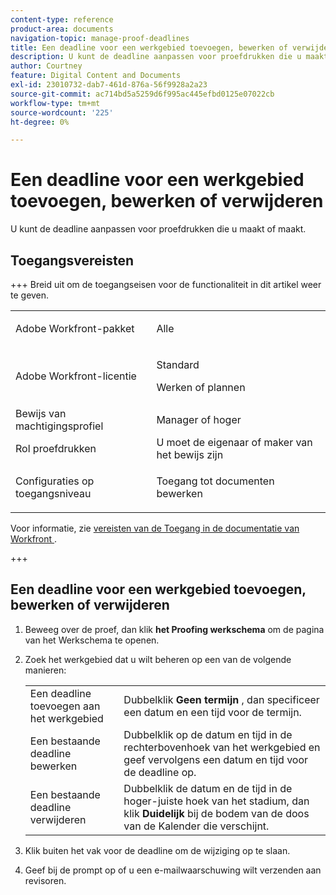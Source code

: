 ```yaml
---
content-type: reference
product-area: documents
navigation-topic: manage-proof-deadlines
title: Een deadline voor een werkgebied toevoegen, bewerken of verwijderen
description: U kunt de deadline aanpassen voor proefdrukken die u maakt of maakt.
author: Courtney
feature: Digital Content and Documents
exl-id: 23010732-dab7-461d-876a-56f9928a2a23
source-git-commit: ac714bd5a5259d6f995ac445efbd0125e07022cb
workflow-type: tm+mt
source-wordcount: '225'
ht-degree: 0%

---
```


# Een deadline voor een werkgebied toevoegen, bewerken of verwijderen

U kunt de deadline aanpassen voor proefdrukken die u maakt of maakt.

## Toegangsvereisten

+++ Breid uit om de toegangseisen voor de functionaliteit in dit artikel weer te geven.

<table style="table-layout:auto"> 
 <col> 
 <col> 
 <tbody> 
  <tr> 
   <td role="rowheader">Adobe Workfront-pakket</td> 
   <td> <p>Alle</p> </td> 
  </tr> 
  <tr> 
   <td role="rowheader">Adobe Workfront-licentie</td> 
   <td> 
   <p>Standard</p>
   <p>Werken of plannen</p> </td> 
  </tr> 
  <tr> 
   <td role="rowheader">Bewijs van machtigingsprofiel </td> 
   <td>Manager of hoger</td> 
  </tr> 
  <tr> 
   <td role="rowheader">Rol proefdrukken</td> 
   <td>U moet de eigenaar of maker van het bewijs zijn</td> 
  </tr> 
  <tr> 
   <td role="rowheader">Configuraties op toegangsniveau</td> 
   <td> <p>Toegang tot documenten bewerken</p> </td> 
  </tr> 
 </tbody> 
</table>

Voor informatie, zie [&#x200B; vereisten van de Toegang in de documentatie van Workfront &#x200B;](/help/quicksilver/administration-and-setup/add-users/access-levels-and-object-permissions/access-level-requirements-in-documentation.md).

+++

## Een deadline voor een werkgebied toevoegen, bewerken of verwijderen

1. Beweeg over de proef, dan klik **het Proofing werkschema** om de pagina van het Werkschema te openen.
1. Zoek het werkgebied dat u wilt beheren op een van de volgende manieren:

   <table>
      <tbody>
      <tr>
      <td>Een deadline toevoegen aan het werkgebied</td>
      <td>Dubbelklik <strong> Geen termijn </strong>, dan specificeer een datum en een tijd voor de termijn.</td>
      </tr>
      <tr>
      <td>Een bestaande deadline bewerken</td>
      <td>Dubbelklik op de datum en tijd in de rechterbovenhoek van het werkgebied en geef vervolgens een datum en tijd voor de deadline op.</td>
      </tr>
      <tr>
      <td>Een bestaande deadline verwijderen</td>
      <td>Dubbelklik de datum en de tijd in de hoger-juiste hoek van het stadium, dan klik <strong> Duidelijk </strong> bij de bodem van de doos van de Kalender die verschijnt.</td>
      </tr>
      </tbody>
      </table>


1. Klik buiten het vak voor de deadline om de wijziging op te slaan.
1. Geef bij de prompt op of u een e-mailwaarschuwing wilt verzenden aan revisoren. 
